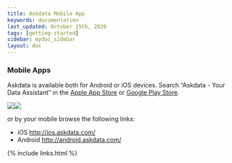 ```yaml
---
title: Askdata Mobile App
keywords: documentation
last_updated: October 15th, 2020
tags: [getting-started]
sidebar: mydoc_sidebar
layout: doc
---
```


### Mobile Apps

Askdata is available both for Android or iOS devices. Search “Askdata - Your Data Assistant” in the [Apple App Store](http://ios.askdata.com/) or [Google Play Store](http://android.askdata.com/).  


![](https://uploads-ssl.webflow.com/5dff758010bfa7356f98e395/5f589d326ef315cfa73808db_AZdb82-3jBdtcZsNwWeE2LfhUcJucEoSJ_8d8N-hVZIEmv8iwPHF3vqXnIHYPr91M2Gte4JEjaguhig0JN0aJ7Og7CCZ41ZTxY0v-eWRAbppNRYpcKJhWbeL78S2hzO1TGGiPAdW.jpeg)![](https://uploads-ssl.webflow.com/5dff758010bfa7356f98e395/5f589d322e38387d9ece8b27_r_vLj8EE6dUb9hfwG8SF-WmbQw6WC3WGUg0B3-dryfnHXu1TmWkWPKBTWisHBrEJGAwzSGWWxGef5bLKDMTcupUKb1z9txgLqW2PYxTiC8SoimsVQMYaTEoUCZD1V84RE5ptDH1k.jpeg)  


or by your mobile browse the following links:

  
* iOS <http://ios.askdata.com/>
* Android <http://android.askdata.com/>

{% include links.html %}

    